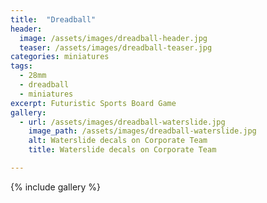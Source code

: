 ```yaml
---
title:  "Dreadball"
header:
  image: /assets/images/dreadball-header.jpg
  teaser: /assets/images/dreadball-teaser.jpg
categories: miniatures
tags:
  - 28mm
  - dreadball
  - miniatures
excerpt: Futuristic Sports Board Game
gallery:
  - url: /assets/images/dreadball-waterslide.jpg
    image_path: /assets/images/dreadball-waterslide.jpg
    alt: Waterslide decals on Corporate Team
    title: Waterslide decals on Corporate Team

---
```


{% include gallery %}
